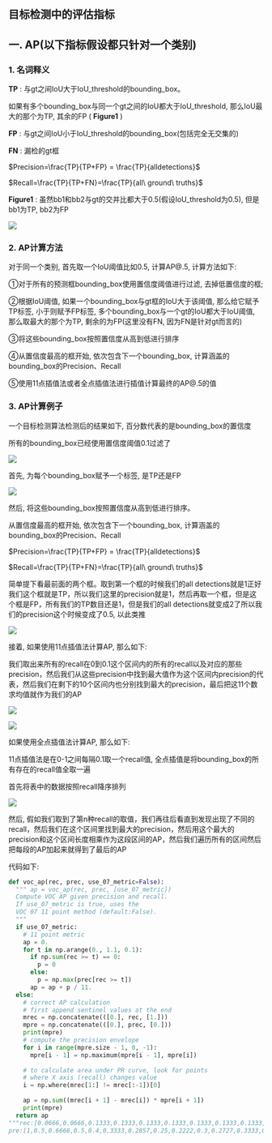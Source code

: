 ## 目标检测中的评估指标

## 一. AP(以下指标假设都只针对一个类别)

### 1. 名词释义

**TP** :  与gt之间IoU大于IoU_threshold的bounding_box。

如果有多个bounding_box与同一个gt之间的IoU都大于IoU_threshold, 那么IoU最大的那个为TP, 其余的FP	( **Figure1** )

**FP** :  与gt之间IoU小于IoU_threshold的bounding_box(包括完全无交集的)

**FN** : 漏检的gt框

$Precision=\frac{TP}{TP+FP} = \frac{TP}{alldetections}$

$Recall=\frac{TP}{TP+FN}=\frac{TP}{all\ ground\ truths}$

 **Figure1** : 虽然bb1和bb2与gt的交并比都大于0.5(假设IoU_threshold为0.5), 但是bb1为TP, bb2为FP

![](assets/1.jpg)

### 2. AP计算方法

对于同一个类别, 首先取一个IoU阈值比如0.5, 计算AP@.5, 计算方法如下:

①对于所有的预测框bounding_box使用置信度阈值进行过滤, 去掉低置信度的框;

②根据IoU阈值, 如果一个bounding_box与gt框的IoU大于该阈值, 那么给它赋予TP标签, 小于则赋予FP标签, 多个bounding_box与一个gt的IoU都大于IoU阈值, 那么取最大的那个为TP, 剩余的为FP(这里没有FN, 因为FN是针对gt而言的)

③将这些bounding_box按照置信度从高到低进行排序

④从置信度最高的框开始, 依次包含下一个bounding_box, 计算涵盖的bounding_box的Precision、Recall

⑤使用11点插值法或者全点插值法进行插值计算最终的AP@.5的值

### 3. AP计算例子

一个目标检测算法检测后的结果如下, 百分数代表的是bounding_box的置信度

所有的bounding_box已经使用置信度阈值0.1过滤了

![](assets/2.jpg)

首先, 为每个bounding_box赋予一个标签, 是TP还是FP

![](assets/3.jpg)

然后, 将这些bounding_box按照置信度从高到低进行排序。

从置信度最高的框开始, 依次包含下一个bounding_box, 计算涵盖的bounding_box的Precision、Recall

$Precision=\frac{TP}{TP+FP} = \frac{TP}{alldetections}$

$Recall=\frac{TP}{TP+FN}=\frac{TP}{all\ ground\ truths}$

简单提下看最前面的两个框。取到第一个框的时候我们的all detections就是1正好我们这个框就是TP，所以我们这里的precision就是1，然后再取一个框，但是这个框是FP，所有我们的TP数目还是1，但是我们的all detections就变成2了所以我们的precision这个时候变成了0.5, 以此类推

![](assets/4.jpg)

接着, 如果使用11点插值法计算AP, 那么如下:

我们取出来所有的recall在0到0.1这个区间内的所有的recall以及对应的那些precision，然后我们从这些precision中找到最大值作为这个区间内precision的代表，然后我们在剩下的10个区间内也分别找到最大的precision，最后把这11个数求均值就作为我们的AP

![](assets/5.jpg)

![](assets/6.jpg)

如果使用全点插值法计算AP, 那么如下:

11点插值法是在0-1之间每隔0.1取一个recall值, 全点插值是将bounding_box的所有存在的recall值全取一遍

首先将表中的数据按照recall降序排列

![](assets/7.jpg)

然后,  假如我们取到了第n种recall的取值，我们再往后看直到发现出现了不同的recall，然后我们在这个区间里找到最大的precision，然后用这个最大的precision和这个区间长度相乘作为这段区间的AP，然后我们遍历所有的区间然后把每段的AP加起来就得到了最后的AP

代码如下:

```python
def voc_ap(rec, prec, use_07_metric=False):
  """ ap = voc_ap(rec, prec, [use_07_metric])
  Compute VOC AP given precision and recall.
  If use_07_metric is true, uses the
  VOC 07 11 point method (default:False).
  """
  if use_07_metric:
    # 11 point metric
    ap = 0.
    for t in np.arange(0., 1.1, 0.1):
      if np.sum(rec >= t) == 0:
        p = 0
      else:
        p = np.max(prec[rec >= t])
      ap = ap + p / 11.
  else:
    # correct AP calculation
    # first append sentinel values at the end
    mrec = np.concatenate(([0.], rec, [1.]))
    mpre = np.concatenate(([0.], prec, [0.]))
    print(mpre)
    # compute the precision envelope
    for i in range(mpre.size - 1, 0, -1):
      mpre[i - 1] = np.maximum(mpre[i - 1], mpre[i])
 
    # to calculate area under PR curve, look for points
    # where X axis (recall) changes value
    i = np.where(mrec[1:] != mrec[:-1])[0]
 
    ap = np.sum((mrec[i + 1] - mrec[i]) * mpre[i + 1])
    print(mpre)
  return ap
"""rec:[0.0666,0.0666,0.1333,0.1333,0.1333,0.1333,0.1333,0.1333,0.1333,0.2,0.2,0.2666,0.3333 ,0.4,0.4,0.4,0.4,0.4,0.4,0.4,0.4,0.4,0.4666,0.4666]
pre:[1,0.5,0.6666,0.5,0.4,0.3333,0.2857,0.25,0.2222,0.3,0.2727,0.3333,0.3846,0.4285,0.4,0.375,0.3529, 0.3333,0.3157,0.3,0.2857,0.2727,0.3043,0.2916]"""
```


